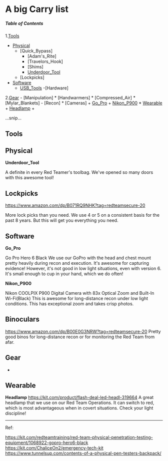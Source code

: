 # A big Carry list

##### Table of Contents  


 
1.[Tools](#Tools)
  - [Physical](#Physical)
    * [Quick_Bypass]
      + [Adam's_Rite]
      + [Travelors_Hook]
      + [Shims]
      + [Underdoor_Tool](#Underdoor_Tool)
    * [Lockpicks]
  - [Software](#Software)
    * [USB_Tools](#USB_Tools)
  -[Hardware]
  
2.[Gear](#Gear)
    - [Manipulation]
      * [Handwarmers]
      * [Compressed_Air]
      * [Mylar_Blankets]
    - [Recon]
      * [Cameras]
       + [Go_Pro](#Go_Pro)
       + [Nikon_P900](#Nikon_P900)
      * [Wearable]()
       + [Headlamp](#Headlamp)
       + 
  

...snip...    


## Tools
<a name="Tools"></a>

## Physical
<a name="Physical"></a>

 **Underdoor_Tool**
<a name="Underdoor_Tool"></a>

A definite in every Red Teamer's toolbag. We've opened so many doors with this awesome tool!

## Lockpicks
<a name="Lockpicks"></a>

https://www.amazon.com/dp/B071RQ9NHK?tag=redteamsecure-20

More lock picks than you need. We use 4 or 5 on a consistent basis for the past 8 years. But this will get you everything you need.

## Software
<a name="Software"></a>

**Go_Pro**
<a name="Go_Pro"></a>

Go Pro Hero 6 Black
We use our GoPro with the head and chest mount pretty heavily during recon and execution. It's awesome for capturing evidence! However, it's not good in low light situations, even with version 6. It's small enough to cup in your hand, which we do often!


**Nikon_P900**
<a name="Nikon_P900"></a>

Nikon COOLPIX P900 Digital Camera with 83x Optical Zoom and Built-In Wi-Fi(Black) 
This is awesome for long-distance recon under low light conditions. This has exceptional zoom and takes crisp photos.

## Binoculars 
<a name="Binoculars"></a>

https://www.amazon.com/dp/B00E0G3NRW?tag=redteamsecure-20
Pretty good binos for long-distance recon or for monitoring the Red Team from afar.

## Gear
-

## Wearable

**Headlamp**
<a name="Headlamp"></a>
https://kit.com/product/flash-deal-led-headl-319664
A great headlamp that we use on our Red Team Operations. It can switch to red, which is most advantageous when in covert situations. Check your light discipline!

---
Ref:

https://kit.com/redteamtraining/red-team-physical-penetration-testing-equipment/1068922-gopro-hero6-black
https://kit.com/ChaliceOn2/emergency-tech-kit
https://www.tunnelsup.com/contents-of-a-physical-pen-testers-backpack/
